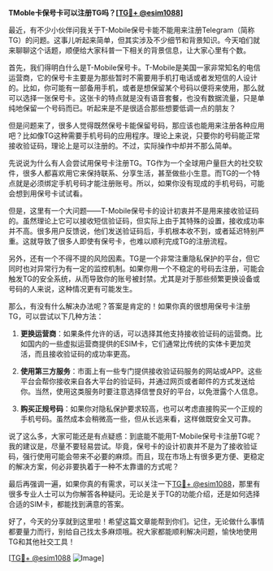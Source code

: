 **TMoble卡保号卡可以注册TG吗？[[TG💪+ @esim1088](https://t.me/s/esim1088)]**

最近，有不少小伙伴问我关于T-Mobile保号卡能不能用来注册Telegram（简称TG）的问题。这事儿听起来简单，但其实涉及不少细节和背景知识。今天咱们就来聊聊这个话题，顺便给大家科普一下相关的背景信息，让大家心里有个数。

首先，我们得明白什么是T-Mobile保号卡。T-Mobile是美国一家非常知名的电信运营商，它的保号卡主要是为那些暂时不需要用手机打电话或者发短信的人设计的。比如，你可能有一部备用手机，或者是想保留某个号码以便将来使用，那么就可以选择一张保号卡。这张卡的特点就是没有语音套餐，也没有数据流量，只是单纯地保留一个号码而已。听起来是不是很适合那些想要低调一点的朋友？

但是问题来了，很多人觉得既然保号卡能保留号码，那应该也能用来注册各种应用吧？比如像TG这种需要手机号码的应用程序。理论上来说，只要你的号码能正常接收验证码，理论上是可以注册的。不过，实际操作中却并不那么简单。

先说说为什么有人会尝试用保号卡注册TG。TG作为一个全球用户量巨大的社交软件，很多人都喜欢用它来保持联系、分享生活，甚至做些小生意。而TG的一个特点就是必须绑定手机号码才能注册账号。所以，如果你没有现成的手机号码，可能会想到用保号卡试试看。

但是，这里有一个大问题——T-Mobile保号卡的设计初衷并不是用来接收验证码的。虽然理论上它可以接收短信验证码，但实际上由于其特殊的设置，接收成功率并不高。很多用户反馈说，他们发送验证码后，手机根本收不到，或者延迟特别严重。这就导致了很多人即使有保号卡，也难以顺利完成TG的注册流程。

另外，还有一个不得不提的风险因素。TG是一个非常注重隐私保护的平台，但它同时也对异常行为有一定的监控机制。如果你用一个不稳定的号码去注册，可能会触发TG的安全系统，从而导致你的账号被封禁。尤其是对于那些频繁更换设备或号码的人来说，这种情况更有可能发生。

那么，有没有什么解决办法呢？答案是肯定的！如果你真的很想用保号卡注册TG，可以尝试以下几种方法：

1. **更换运营商**：如果条件允许的话，可以选择其他支持接收验证码的运营商。比如国内的一些虚拟运营商提供的ESIM卡，它们通常比传统的实体卡更加灵活，而且接收验证码的成功率更高。

2. **使用第三方服务**：市面上有一些专门提供接收验证码服务的网站或APP。这些平台会帮你接收来自各大平台的验证码，并通过网页或者邮件的方式发送给你。当然，使用这类服务时要注意选择信誉良好的平台，以免泄露个人信息。

3. **购买正规号码**：如果你对隐私保护要求较高，也可以考虑直接购买一个正规的手机号码。虽然成本会稍微高一些，但从长远来看，这样做既安全又可靠。

说了这么多，大家可能还是有点疑惑：到底能不能用T-Mobile保号卡注册TG呢？我的建议是，尽量不要轻易尝试。毕竟，保号卡的设计初衷并不是为了接收验证码，强行使用可能会带来不必要的麻烦。而且，现在市场上有很多更方便、更稳定的解决方案，何必非要执着于一种不太靠谱的方式呢？

最后再强调一遍，如果你真的有需求，可以关注一下[TG💪+ @esim1088](https://t.me/s/esim1088)，那里有很多专业人士可以为你解答各种疑问。无论是关于TG的功能介绍，还是如何选择合适的SIM卡，都能找到满意的答案。

好了，今天的分享就到这里啦！希望这篇文章能帮到你们。记住，无论做什么事情都要量力而行，别给自己找太多麻烦哦。祝大家都能顺利解决问题，愉快地使用TG和其他社交工具！

[[TG💪+ @esim1088](https://t.me/s/esim1088) ![Image](https://i.postimg.cc/4NQfJmqS/Snipaste-2025-05-13-00-14-12.png)]